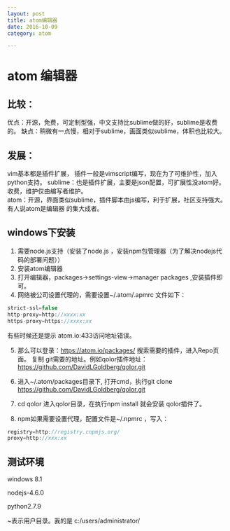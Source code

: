```yaml
---
layout: post
title: atom编辑器
date: 2016-10-09
category: atom

---
```


# atom 编辑器

## 比较：
优点：开源，免费，可定制型强，中文支持比sublime做的好，sublime是收费的。
缺点：稍微有一点慢，相对于sublime，画面类似sublime，体积也比较大。

## 发展：
  vim基本都是插件扩展， 插件一般是vimscript编写，现在为了可维护性，加入python支持。
  sublime：也是插件扩展，主要是json配置，可扩展性没atom好。收费，维护仅由编写者维护。       
  atom：开源，界面类似sublime，插件脚本由js编写，利于扩展，社区支持强大。有人说atom是编辑器
  的集大成者。

## windows下安装
1. 需要node.js支持（安装了node.js ，安装npm包管理器（为了解决nodejs代码的部署问题））
2. 安装atom编辑器
3. 打开编辑器，packages->settings-view->manager packages ,安装插件即可。
4. 网络被公司设置代理的，需要设置~/.atom/.apmrc 文件如下：
```js
strict-ssl=false
http-proxy=http://xxxx:xx
https-proxy=https://xxxx:xx
```
有些时候还是提示 atom.io:433访问地址错误。

5. 那么可以登录：https://atom.io/packages/ 搜索需要的插件，进入Repo页面。
复制 git需要的地址。例如qolor插件地址：https://github.com/DavidLGoldberg/qolor.git

6. 进入~/.atom/packages目录下, 打开cmd，执行git clone https://github.com/DavidLGoldberg/qolor.git

7. cd qolor 进入qolor目录，在执行npm install 就会安装 qolor插件了。

8. npm如果需要设置代理，配置文件是~/.npmrc ，写入：
```js
registry=http://registry.cnpmjs.org/
proxy=http://xxx:xx
```
## 测试环境
 windows 8.1

 nodejs-4.6.0

 python2.7.9


 ~表示用户目录。我的是 c:/users/administrator/
